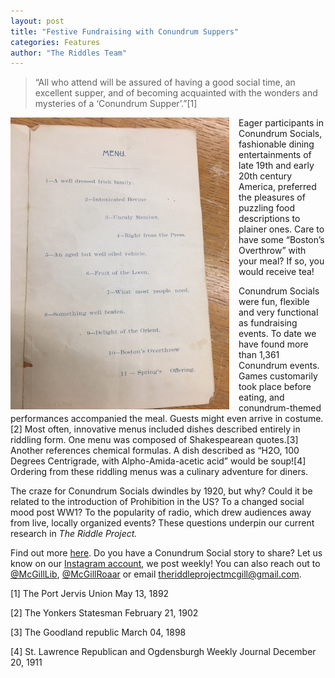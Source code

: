 ```yaml
---
layout: post
title: "Festive Fundraising with Conundrum Suppers"
categories: Features
author: "The Riddles Team"
---
```


>“All who attend will be assured of having a good social time, an excellent supper, and of becoming acquainted with the wonders and mysteries of a ‘Conundrum Supper’.”[1]

<div>
    <img
        src = "/assets/images/fundr.JPG"
        alt = "fundraising"
        style = "width: 350px; float:left; padding-right: 15px">
</div>

Eager participants in Conundrum Socials, fashionable dining entertainments of late 19th and early 20th century America, preferred the pleasures of puzzling food descriptions to plainer ones. Care to have some “Boston’s Overthrow” with your meal? If so, you would receive tea!

Conundrum Socials were fun, flexible and very functional as fundraising events. To date we have found more than 1,361 Conundrum events. Games customarily took place before eating, and conundrum-themed performances accompanied the meal. Guests might even arrive in costume.[2] Most often, innovative menus included dishes described entirely in riddling form. One menu was composed of Shakespearean quotes.[3] Another references chemical formulas. A dish described as “H2O, 100 Degrees Centrigrade, with Alpho-Amida-acetic acid” would be soup![4] Ordering from these riddling menus was a culinary adventure for diners. 

The craze for Conundrum Socials dwindles by 1920, but why? Could it be related to the introduction of Prohibition in the US? To a changed social mood post WW1? To the popularity of radio, which drew audiences away from live, locally organized events? These questions underpin our current research in *The Riddle Project.*

Find out more [here](https://riddleproject.github.io/). Do you have a Conundrum Social story to share? Let us know on our [Instagram account](https://www.instagram.com/riddles_in_time/?hl=en), we post weekly! You can also reach out to [@McGillLib](https://twitter.com/McGillLib), [@McGillRoaar](https://twitter.com/McGill_ROAAr) or email theriddleprojectmcgill@gmail.com.  

[1] The Port Jervis Union May 13, 1892

[2] The Yonkers Statesman February 21, 1902

[3] The Goodland republic March 04, 1898

[4] St. Lawrence Republican and Ogdensburgh Weekly Journal December 20, 1911
